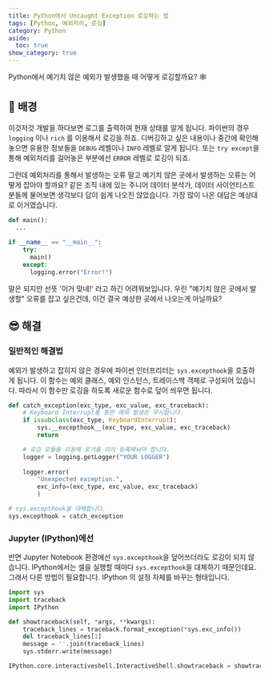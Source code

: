 ```yaml
---
title: Python에서 Uncaught Exception 로깅하는 법
tags: [Python, 예외처리, 로깅]
category: Python
aside:
  toc: true
show_category: true
---
```


Python에서 예기치 않은 예외가 발생했을 때 어떻게 로깅할까요? 🕸

<!--more-->

## 🌃 배경

이것저것 개발을 하다보면 로그를 출력하여 현재 상태를 알게 됩니다. 파이썬의 경우 `logging` 이나 `rich` 를 이용해서 로깅을 하죠. 디버깅하고 싶은 내용이나 중간에 확인해놓으면 유용한 정보들을 `DEBUG` 레벨이나 `INFO` 레벨로 알게 됩니다. 또는 `try except`을 통해 예외처리를 걸어놓은 부분에선 `ERROR` 레벨로 로깅이 되죠.

그런데 예외처리를 통해서 발생하는 오류 말고 예기치 않은 곳에서 발생하는 오류는 어떻게 잡아야 할까요? 같은 조직 내에 있는 주니어 데이터 분석가, 데이터 사이언티스트 분들께 물어보면 생각보다 답이 쉽게 나오진 않았습니다. 가장 많이 나온 대답은 예상대로 이거였습니다.

```python
def main():
  ...
	
if __name__ == "__main__":
    try:
      main()
    except:
      logging.error("Error!")
```

말은 되지만 선뜻 '이거 맞네!' 라고 하긴 어려워보입니다. 우린 "예기치 않은 곳에서 발생할" 오류를 잡고 싶은건데, 이건 결국 예상한 곳에서 나오는게 아닐까요?

## 😎 해결

### 일반적인 해결법

예외가 발생하고 잡히지 않은 경우에 파이썬 인터프리터는 `sys.excepthook`을 호출하게 됩니다. 이 함수는 예외 클래스, 예외 인스턴스, 트레이스백 객체로 구성되어 있습니다. 따라서 이 함수만 로깅을 하도록 새로운 함수로 덮어 씌우면 됩니다.

```python
def catch_exception(exc_type, exc_value, exc_traceback):
    # Keyboard Interrupt를 통한 예외 발생은 무시합니다.
    if issubclass(exc_type, KeyboardInterrupt):
        sys.__excepthook__(exc_type, exc_value, exc_traceback)
        return

    # 로깅 모듈을 이용해 로거를 미리 등록해놔야 합니다.
    logger = logging.getLogger("YOUR LOGGER")
	
    logger.error(
        "Unexpected exception.",
        exc_info=(exc_type, exc_value, exc_traceback)
	    )

# sys.excepthook을 대체합니다.
sys.excepthook = catch_exception
```

### Jupyter (IPython)에선

반면 Jupyter Notebook 환경에선 `sys.excepthook`을 덮어쓰더라도 로깅이 되지 않습니다. IPython에서는 셀을 실행할 때마다 `sys.excepthook`을 대체하기 때문인데요. 그래서 다른 방법이 필요합니다. IPython 의 설정 자체를 바꾸는 형태입니다.

```python
import sys
import traceback
import IPython

def showtraceback(self, *args, **kwargs):
    traceback_lines = traceback.format_exception(*sys.exc_info())
    del traceback_lines[1]
    message = ''.join(traceback_lines)
    sys.stderr.write(message)

IPython.core.interactiveshell.InteractiveShell.showtraceback = showtraceback
```

